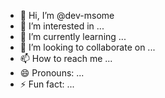- 👋 Hi, I’m @dev-msome
- 👀 I’m interested in ...
- 🌱 I’m currently learning ...
- 💞️ I’m looking to collaborate on ...
- 📫 How to reach me ...
- 😄 Pronouns: ...
- ⚡ Fun fact: ...

<!---
dev-msome/dev-msome is a ✨ special ✨ repository because its `README.md` (this file) appears on your GitHub profile.
You can click the Preview link to take a look at your changes.
--->
